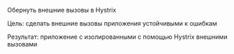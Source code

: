 Обернуть внешние вызовы в Hystrix

Цель:  сделать внешние вызовы приложения устойчивыми к ошибкам

Результат: приложение с изолированными с помощью Hystrix внешними вызовами
